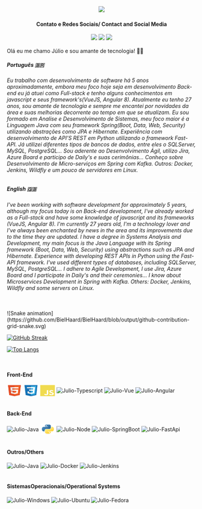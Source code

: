 <div id="header" align="center">
  <img src="https://github.com/BielHaard/fotos/blob/main/BB317165-BD1C-41C8-A7BB-904F1A6FAA4B.jpg" width="200"/>
</div>
<div  align="center"> 
  <h4>Contato e Redes Sociais/ Contact and Social Media</h4>
   <a href="https://www.instagram.com/juliao.garcia" target="_blank"><img src="https://img.shields.io/badge/-Instagram-%23E4405F?style=for-the-badge&logo=instagram&logoColor=white" target="_blank"></a>
   <a href = "mailto:julio.garcia.profissional@gmail.com"><img src="https://img.shields.io/badge/-Gmail-%23333?style=for-the-badge&logo=gmail&logoColor=white" target="_blank"></a>
   <a href="https://www.linkedin.com/in/j%C3%BAlio-gabriel-garcia-588761196/" target="_blank"><img src="https://img.shields.io/badge/-LinkedIn-%230077B5?style=for-the-badge&logo=linkedin&logoColor=white" target="_blank"></a> 
</div>
</div>
<br>
    Olá eu me chamo Júlio e sou amante de tecnologia! 👩‍💻
<h5>Português 🇧🇷</h5>
<h6>
Eu trabalho com desenvolvimento de software há 5 anos aproximadamente, embora meu foco hoje seja em desenvolvimento Back-end eu já atuei como Full-stack e tenho alguns conhecimentos em javascript e seus framework's(VueJS, Angular 8).
Atualmente eu tenho 27 anos, sou amante de tecnologia e sempre me encantei por novidades da área e suas melhorias decorrente ao tempo em que se atualizam.
Eu sou formado em Analise e Desenvolvimento de Sistemas, meu foco maior é a Linguagem Java com seu framework Spring(Boot, Data, Web, Security) utilizando abstrações como JPA e Hibernate.
Experiência com desenvolvimento de API'S REST em Python utilizando o framework Fast-API.
Já utilizei diferentes tipos de bancos de dados, entre eles o SQLServer, MySQL, PostgreSQL...
Sou aderente ao Desenvolvimento Ágil, utilizo Jira, Azure Board e participo de Daily's e suas cerimônias...
Conheço sobre Desenvolvimento de Micro-serviços em Spring com Kafka.
Outros: Docker, Jenkins, Wildfly e um pouco de servidores em Linux.</h6
<br> 
<h5 style="border-bottom: 1px solid white;">English 🇬🇧</h5>
<h6> I've been working with software development for approximately 5 years, although my focus today is on Back-end development, I've already worked as a Full-stack and have some knowledge of javascript and its frameworks (VueJS, Angular 8). I'm currently 27 years old, I'm a technology lover and I've always been enchanted by news in the area and its improvements due to the time they are updated. I have a degree in Systems Analysis and Development, my main focus is the Java Language with its Spring framework (Boot, Data, Web, Security) using abstractions such as JPA and Hibernate. Experience with developing REST APIs in Python using the Fast-API framework. I've used different types of databases, including SQLServer, MySQL, PostgreSQL... I adhere to Agile Development, I use Jira, Azure Board and I participate in Daily's and their ceremonies... I know about Microservices Development in Spring with Kafka. Others: Docker, Jenkins, Wildfly and some servers on Linux.</h6>
<br>
![Snake animation](https://github.com/BielHaard/BielHaard/blob/output/github-contribution-grid-snake.svg)
 <br>

[![GitHub Streak](http://github-readme-streak-stats.herokuapp.com?user=BielHaard&theme=dracula)](https://git.io/streak-stats)

[![Top Langs](https://github-readme-stats.vercel.app/api/top-langs/?username=BielHaard&layout=compact&theme=dracula)](https://github.com/anuraghazra/github-readme-stats)

<div style="display: inline_block">
   <br>
   <h4>Front-End</h4>
   <img align="center" alt="Julio-HTML" height="30" width="40" src="https://raw.githubusercontent.com/devicons/devicon/master/icons/html5/html5-original.svg">
   <img align="center" alt="Julio-CSS" height="30" width="40" src="https://raw.githubusercontent.com/devicons/devicon/master/icons/css3/css3-original.svg">
   <img align="center" alt="Julio-js" height="30" width="40" src="https://raw.githubusercontent.com/devicons/devicon/master/icons/javascript/javascript-plain.svg">
   <img align="center" alt="Julio-Typescript" height="30" width="40" src="https://cdn.jsdelivr.net/gh/devicons/devicon/icons/typescript/typescript-original.svg">
   <img align="center" alt="Julio-Vue" height="30" width="40" src="https://cdn.jsdelivr.net/gh/devicons/devicon/icons/vuejs/vuejs-original.svg">
   <img align="center" alt="Julio-Angular" height="30" width="40" src="https://cdn.jsdelivr.net/gh/devicons/devicon/icons/angularjs/angularjs-original.svg">
</div>
<div style="display: inline_block">
   <br>
   <h4>Back-End</h4>
   <img align="center" alt="Julio-Java" height="30" width="40" src="https://cdn.jsdelivr.net/gh/devicons/devicon/icons/java/java-original.svg">
   <img align="center" alt="Julio-Python" height="30" width="40" src="https://raw.githubusercontent.com/devicons/devicon/master/icons/python/python-original.svg">
   <img align="center" alt="Julio-Node" height="30" width="40" src="https://cdn.jsdelivr.net/gh/devicons/devicon/icons/nodejs/nodejs-original.svg">
   <img align="center" alt="Julio-SpringBoot" height="30" width="40" src="https://cdn.jsdelivr.net/gh/devicons/devicon/icons/spring/spring-original.svg">
   <img align="center" alt="Julio-FastApi" height="30" width="40" src="https://cdn.jsdelivr.net/gh/devicons/devicon/icons/fastapi/fastapi-original.svg">
</div>
<div style="display: inline_block">
   <br>
   <h4>Outros/Others</h4>
   <img align="center" alt="Julio-Java" height="30" width="40" src="https://cdn.jsdelivr.net/gh/devicons/devicon/icons/azure/azure-original.svg" />
   <img align="center" alt="Julio-Docker" height="50" width="60" src="https://cdn.jsdelivr.net/gh/devicons/devicon/icons/docker/docker-original.svg">
   <img align="center" alt="Julio-Jenkins" height="30" width="40" src="https://cdn.jsdelivr.net/gh/devicons/devicon/icons/jenkins/jenkins-original.svg">
   <i class="devicon-apachekafka-original"></i>
</div>
<div style="display: inline_block">
   <br>
   <h4>SistemasOperacionais/Operational Systems</h4>
   <img align="center" alt="Julio-Windows" height="30" width="40" src="https://cdn.jsdelivr.net/gh/devicons/devicon/icons/windows8/windows8-original.svg" />
   <img align="center" alt="Julio-Ubuntu" height="30" width="40" src="https://cdn.jsdelivr.net/gh/devicons/devicon/icons/ubuntu/ubuntu-plain.svg">
   <img align="center" alt="Julio-Fedora" height="30" width="40" src="https://cdn.jsdelivr.net/gh/devicons/devicon/icons/fedora/fedora-original.svg">
</div>
<br>

